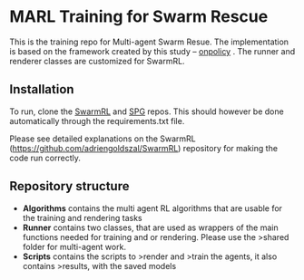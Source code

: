 # MARL Training for Swarm Rescue 
This is the training repo for Multi-agent Swarm Resue. The implementation is based on the framework created by this study – [onpolicy](https://github.com/marlbenchmark/on-policy) . The runner and renderer classes are customized for SwarmRL. 

## Installation
To run, clone the [SwarmRL](https://github.com/adriengoldszal/SwarmRL) and [SPG](https://github.com/emmanuel-battesti/simple-playgrounds) repos. This should however be done automatically through the requirements.txt file.

Please see detailed explanations on the SwarmRL (https://github.com/adriengoldszal/SwarmRL) repository for making the code run correctly.

## Repository structure

- **Algorithms** contains the multi agent RL algorithms that are usable for the training and rendering tasks
- **Runner** contains two classes, that are used as wrappers of the main functions needed for training and or rendering. Please use the >shared folder for multi-agent work.
- **Scripts** contains the scripts to >render and >train the agents, it also contains >results, with the saved models
